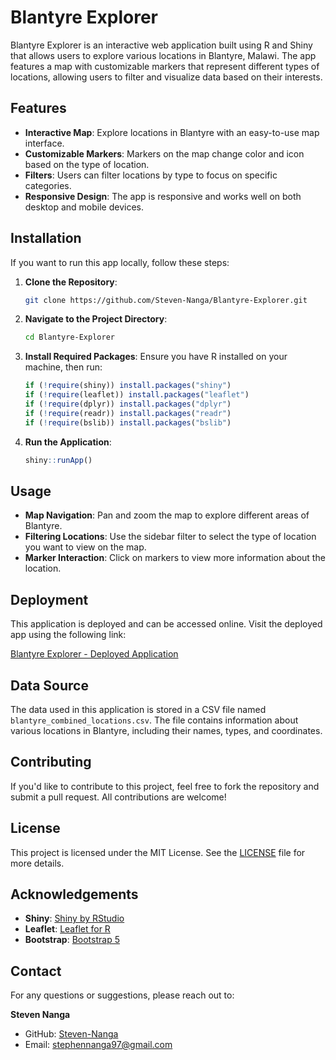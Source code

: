 # Blantyre Explorer

Blantyre Explorer is an interactive web application built using R and Shiny that allows users to explore various locations in Blantyre, Malawi. The app features a map with customizable markers that represent different types of locations, allowing users to filter and visualize data based on their interests.

## Features

- **Interactive Map**: Explore locations in Blantyre with an easy-to-use map interface.
- **Customizable Markers**: Markers on the map change color and icon based on the type of location.
- **Filters**: Users can filter locations by type to focus on specific categories.
- **Responsive Design**: The app is responsive and works well on both desktop and mobile devices.

## Installation

If you want to run this app locally, follow these steps:

1. **Clone the Repository**:
    ```bash
    git clone https://github.com/Steven-Nanga/Blantyre-Explorer.git
    ```
   
2. **Navigate to the Project Directory**:
    ```bash
    cd Blantyre-Explorer
    ```

3. **Install Required Packages**:
    Ensure you have R installed on your machine, then run:
    ```r
    if (!require(shiny)) install.packages("shiny")
    if (!require(leaflet)) install.packages("leaflet")
    if (!require(dplyr)) install.packages("dplyr")
    if (!require(readr)) install.packages("readr")
    if (!require(bslib)) install.packages("bslib")
    ```

4. **Run the Application**:
    ```r
    shiny::runApp()
    ```

## Usage

- **Map Navigation**: Pan and zoom the map to explore different areas of Blantyre.
- **Filtering Locations**: Use the sidebar filter to select the type of location you want to view on the map.
- **Marker Interaction**: Click on markers to view more information about the location.

## Deployment

This application is deployed and can be accessed online. Visit the deployed app using the following link:

[Blantyre Explorer - Deployed Application](https://mnakjp-steven-nanga.shinyapps.io/BlantyreExplorer/)

## Data Source

The data used in this application is stored in a CSV file named `blantyre_combined_locations.csv`. The file contains information about various locations in Blantyre, including their names, types, and coordinates.

## Contributing

If you'd like to contribute to this project, feel free to fork the repository and submit a pull request. All contributions are welcome!

## License

This project is licensed under the MIT License. See the [LICENSE](LICENSE) file for more details.

## Acknowledgements

- **Shiny**: [Shiny by RStudio](https://shiny.rstudio.com/)
- **Leaflet**: [Leaflet for R](https://rstudio.github.io/leaflet/)
- **Bootstrap**: [Bootstrap 5](https://getbootstrap.com/)

## Contact

For any questions or suggestions, please reach out to:

**Steven Nanga**  
- GitHub: [Steven-Nanga](https://github.com/Steven-Nanga)
- Email: stephennanga97@gmail.com
